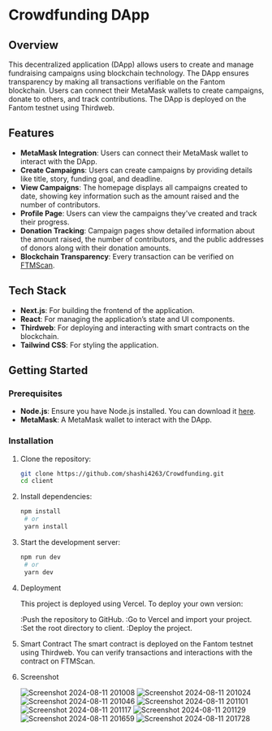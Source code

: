 # Crowdfunding DApp

## Overview

This decentralized application (DApp) allows users to create and manage fundraising campaigns using blockchain technology. The DApp ensures transparency by making all transactions verifiable on the Fantom blockchain. 
Users can connect their MetaMask wallets to create campaigns, donate to others, and track contributions. The DApp is deployed on the Fantom testnet using Thirdweb.

## Features

- **MetaMask Integration**: Users can connect their MetaMask wallet to interact with the DApp.
- **Create Campaigns**: Users can create campaigns by providing details like title, story, funding goal, and deadline.
- **View Campaigns**: The homepage displays all campaigns created to date, showing key information such as the amount raised and the number of contributors.
- **Profile Page**: Users can view the campaigns they've created and track their progress.
- **Donation Tracking**: Campaign pages show detailed information about the amount raised, the number of contributors, and the public addresses of donors along with their donation amounts.
- **Blockchain Transparency**: Every transaction can be verified on [FTMScan]([https://ftmscan.com/]).

## Tech Stack

- **Next.js**: For building the frontend of the application.
- **React**: For managing the application’s state and UI components.
- **Thirdweb**: For deploying and interacting with smart contracts on the blockchain.
- **Tailwind CSS**: For styling the application.

## Getting Started

### Prerequisites

- **Node.js**: Ensure you have Node.js installed. You can download it [here](https://nodejs.org/).
- **MetaMask**: A MetaMask wallet to interact with the DApp.

### Installation

1. Clone the repository:
   ```bash
   git clone https://github.com/shashi4263/Crowdfunding.git
   cd client
2. Install dependencies:
   ```bash
   npm install
    # or
    yarn install
3. Start the development server:
   ```bash
   npm run dev
    # or
    yarn dev
4. Deployment
   
   This project is deployed using Vercel. To deploy your own version:
   
   :Push the repository to GitHub.
   :Go to Vercel and import your project.
   :Set the root directory to client.
   :Deploy the project.
5. Smart Contract
    The smart contract is deployed on the Fantom testnet using Thirdweb. You can verify transactions and interactions with the contract on FTMScan.

6. Screenshot
   
   ![Screenshot 2024-08-11 201008](https://github.com/user-attachments/assets/35366887-9332-4582-a5b4-34af6bb503ec)
![Screenshot 2024-08-11 201024](https://github.com/user-attachments/assets/e1688d04-23fd-4d0d-aba7-badd5023f3c2)
![Screenshot 2024-08-11 201046](https://github.com/user-attachments/assets/935a4b40-123d-4fc9-bb8c-bb18b87f7f86)
![Screenshot 2024-08-11 201101](https://github.com/user-attachments/assets/e4f36cdd-6b08-4968-88f0-b725575c9b50)
![Screenshot 2024-08-11 201117](https://github.com/user-attachments/assets/e2f274f6-64d8-4573-8061-9db57512ca5c)
![Screenshot 2024-08-11 201129](https://github.com/user-attachments/assets/9aa38ea3-0bd5-4893-aa2b-ea9a65776f82)
![Screenshot 2024-08-11 201659](https://github.com/user-attachments/assets/b45ea2ed-7313-4bd0-8613-5a657bf3bab2)
![Screenshot 2024-08-11 201728](https://github.com/user-attachments/assets/f1fd7e27-aaa4-42f1-bdf7-2978fc5ec057)
